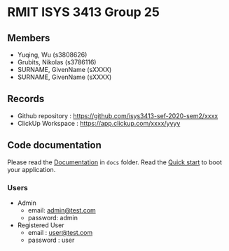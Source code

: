 # RMIT ISYS 3413 Group 25

## Members
* Yuqing, Wu (s3808626)
* Grubits, Nikolas (s3786116)
* SURNAME, GivenName (sXXXX)
* SURNAME, GivenName (sXXXX)

## Records

* Github repository : https://github.com/isys3413-sef-2020-sem2/xxxx
* ClickUp Workspace : https://app.clickup.com/xxxx/yyyy

## Code documentation

Please read the [Documentation](/docs) in `docs` folder.
Read the [Quick start](/docs/Quick_Start.md) to boot your application.

### Users

* Admin 
  * email: admin@test.com
  * password: admin
* Registered User
  * email : user@test.com
  * password : user 


